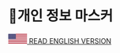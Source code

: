 # 👮개인 정보 마스커
<a href="./README_eng.md"><img src="./img/flags/us.png" height="20px"></img> READ ENGLISH VERSION</a>
